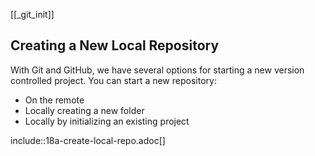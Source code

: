 [[_git_init]]
## Creating a New Local Repository

With Git and GitHub, we have several options for starting a new version controlled project. You can start a new repository:

- On the remote
- Locally creating a new folder
- Locally by initializing an existing project

include::18a-create-local-repo.adoc[]
